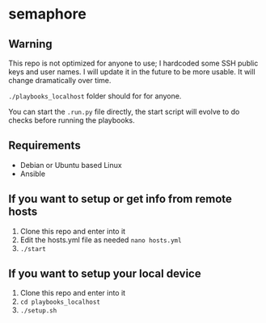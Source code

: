 # semaphore

## Warning

This repo is not optimized for anyone to use; I hardcoded some SSH public keys and user names. I will update it in the future to be more usable. It will change dramatically over time.

`./playbooks_localhost` folder should for for anyone.

You can start the `.run.py` file directly, the start script will evolve to do checks
before running the playbooks.

## Requirements

- Debian or Ubuntu based Linux
- Ansible

## If you want to setup or get info from remote hosts

1. Clone this repo and enter into it
1. Edit the hosts.yml file as needed `nano hosts.yml`
1. `./start`

## If you want to setup your local device

1. Clone this repo and enter into it
1. `cd playbooks_localhost`
1. `./setup.sh`
